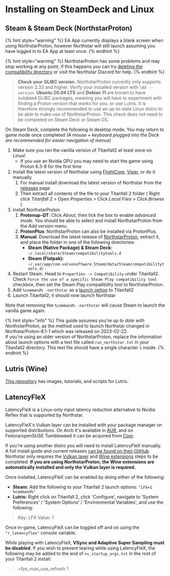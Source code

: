 # Installing on SteamDeck and Linux

## Steam & Steam Deck (NorthstarProton)

{% hint style="warning" %}
EA App currently displays a blank screen when using NorthstarProton, however Northstar will still launch assuming you have logged in to EA App at least once.
{% endhint %}

{% hint style="warning" %}
NorthstarProton has some problems and may stop working at any point, if this happens you can try [deleting the compatibility directory](linux-troubleshooting.md#northstar-not-launching-with-steam) or visit the Northstar Discord for help.
{% endhint %}

> **Check your GLIBC version.** NorthstarProton currently only supports version 2.33 and higher. Verify your installed version with `ldd --version`. **Ubuntu 20.04 LTS** and **Debian 11** are known to have outdated GLIBC packages, meaning you will have to experiment with finding a Proton version that works for you, or use Lutris. It is therefore strongly recommended to use an up-to-date Linux distro to be able to make use of NorthstarProton. This check does not need to be completed on Steam Deck or Steam OS.

On Steam Deck, complete the following in desktop mode. You may return to game mode once completed _(A mouse + keyboard plugged into the Deck are recommended for easier navigation of menus)_

1. Make sure you ran the vanilla version of Titanfall2 at least once on Linux!
   * If you use an Nvidia GPU you may need to start the game using Proton 6.3-8 for the first time
2. Install the latest version of Northstar using [FlightCore](../installing-northstar/northstar-installers#geckoeidechse-flightcore), [Viper](../installing-northstar/northstar-installers#0negal-viper), or do it manually
   1. For manual install download the latest version of Northstar from the [releases](https://github.com/R2Northstar/Northstar/releases) page
   2. Then extract all contents of the file to your Titanfall 2 folder ( Right click _Titanfall 2_ > Open _Properties_ > Click _Local Files_ > Click _Browse_ )
3. Install NorthstarProton
   1. **Protonup-QT**: Click _About_, then tick the box to enable _advanced mode_. You should be able to select and install NorthstarProton from the _Add version_ menu.
   2. **ProtonPlus**: NorthstarProton can also be installed via ProtonPlus.
   3. **Manual**: Download the latest release of [NorthstarProton](https://github.com/cyrv6737/NorthstarProton/releases/), extract it, and place the folder in one of the following directories:
      * **Steam (Native Package) & Steam Deck:** `~/.local/share/Steam/compatibilitytools.d`
      * **Steam (Flatpak):** `~/.var/app/com.valvesoftware.Steam/data/Steam/compatibilitytools.d/`
4. Restart Steam. Head to `Properties -> Compatibility` under Titanfall2. Check `Force the use of a specific Steam Play compatibility tool` checkbox, then set the Steam Play compatibility tool to NorthstarProton.
5. Add `%command% -northstar` as a [launch option](../installing-northstar/troubleshooting.md#launch-opts) to Titanfall2
6. Launch Titanfall2, it should now launch Northstar

Note that removing the `%command% -northstar` will cause Steam to launch the vanilla game again.

{% hint style="info" %}
This guide assumes you're *up to date with NorthstarProton*, as the method used to launch Northstar changed in NorthstarProton-8.1-1 which was released on 2023-02-22.\
If you're using an older version of NorthstarProton, replace the information about launch options with a text file called `run_northstar.txt` in your Titanfall2 directory. This text file should have a single character `1` inside.
{% endhint %}

## Lutris (Wine)

[This repository](https://github.com/begin-theadventure/lutris-scripts/tree/main/lutris-scripts/Northstar) has images, tutorials, and scripts for Lutris.

## LatencyFleX

LatencyFleX is a Linux-only input latency reduction alternative to Nvidia Reflex that is supported by Northstar.

LatencyFleX's Vulkan layer can be installed with your package manager on supported distributions. On Arch it's available in [AUR](https://aur.archlinux.org/packages/latencyflex-git), and on Fedora/openSUSE Tumbleweed it can be acquired from [Copr](https://copr.fedorainfracloud.org/coprs/kylegospo/LatencyFleX/).

If you're using another distro you will need to install LatencyFleX manually. A full install guide and current releases [can be found on their GitHub](https://github.com/ishitatsuyuki/LatencyFleX). Northstar only requires the [Vulkan layer](https://github.com/ishitatsuyuki/LatencyFleX#latencyflex-vulkan-layer-essential) and [Wine extensions](https://github.com/ishitatsuyuki/LatencyFleX#latencyflex-wine-extensions-required-for-proton-reflex-integration) steps to be completed. **If you are using NorthstarProton, the Wine extensions are automatically installed and only the Vulkan layer is required.**

Once installed, LatencyFleX can be enabled by doing either of the following:

* **Steam:** Add the following to your Titanfall 2 launch options: `"LFX=1 %command%"`
* **Lutris:** Right click on Titanfall 2, click 'Configure', navigate to 'System Preferences' / 'System Options' / 'Environmental Variables', and use the following:

> Key: LFX Value: 1

Once in-game, LatencyFleX can be toggled off and on using the `"r_latencyflex"` console variable.

While playing with LatencyFleX, **VSync and Adaptive Super Sampling must be disabled**. If you wish to prevent tearing while using LatencyFleX, the following may be added to the end of `ns_startup_args.txt` in the root of your Titanfall 2 install:

> \+fps\_max\_use\_refresh 1
